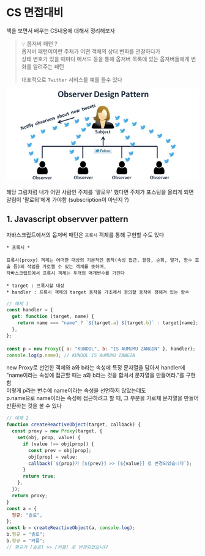 # CS 면접대비

책을 보면서 배우는 CS내용에 대해서 정리해보자

> 💡 옵저버 패턴 ? <br>
> 옵저버 패턴이이란 주채가 어떤 객체의 상태 변화를 관찰하다가 <br>
> 상태 변호가 있을 때마다 메서드 등을 통해 옵저버 목록에 있는 옵저버들에게 변화를 알려주는 패턴
>
> 대표적으로 `Twitter` 서비스를 예를 들수 있다

![observaPatterInTwitter](./images/observer.png)

해당 그림처럼 내가 어떤 사람인 주체를 '팔로우' 했다면 주체가 포스팅을 올리게 되면<br>
알림이 '팔로워'에게 가야함 (subscription이 아닌지 ?)

## 1. Javascript observver pattern

자바스크립트에서의 옵저버 패턴은 `프록시` 객체를 통해 구현할 수도 있다

```
* 프록시 *

프록시(proxy) 객체는 어떠한 대상의 기본적인 동작(속성 접근, 할당, 순회, 열거, 함수 호출 등)의 작업을 가로챌 수 있는 객체를 뜻하며,
자바스크립트에서 프록시 객체는 두개의 매개변수를 가진다

* target : 프록시할 대상
* handler : 프록시 객체의 target 동작을 가초래서 정의할 동작이 정해져 있는 함수
```

```javascript
// 예제 1
const handler = {
  get: function (target, name) {
    return name === "name" ? `${target.a} ${target.b}` : target[name];
  },
};

const p = new Proxy({ a: "KUNDOL", b: "IS AUMUMU ZANGIN" }, handler);
console.log(p.name); // KUNDOL IS AUMUMU ZANGIN
```

new Proxy로 선언한 객체와 a와 b라는 속성에 특정 문자열을 담아서 handler에 <br>
"name이라는 속성에 접근할 때는 a와 b라는 것을 합쳐서 문자열을 만들어라."를 구현함<br>
이렇게 p라는 변수에 name이라는 속성을 선언하지 않았는데도<br>
p.name으로 name이라는 속성에 접근하려고 할 때, 그 부분을 가로채 문자열을 만들어 반환하는 것을 볼 수 있다

```javascript
// 예제 2
function createReactiveObject(target, callback) {
  const proxy = new Proxy(target, {
    set(obj, prop, value) {
      if (value !== obj[prop]) {
        const prev = obj[prop];
        obj[prop] = value;
        callback(`${prop}가 [${prev}] >> [${value}] 로 변경되었습니다`);
      }
      return true;
    },
  });
  return proxy;
}
const a = {
  형규: "솔로",
};
const b = createReactiveObject(a, console.log);
b.형규 = "솔로";
b.형규 = "커플";
// 형규가 [솔로] >> [커플] 로 변경되었습니다
```
